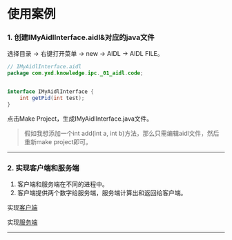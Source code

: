 # 使用案例

### 1. 创建IMyAidlInterface.aidl&对应的java文件

选择目录 -> 右键打开菜单 -> new -> AIDL -> AIDL FILE。

``` java
// IMyAidlInterface.aidl
package com.yxd.knowledge.ipc._01_aidl.code;


interface IMyAidlInterface {
    int getPid(int test);
}
```

点击Make Project，生成IMyAidlInterface.java文件。

> 假如我想添加一个int add(int a, int b)方法，那么只需编辑aidl文件，然后重新make project即可。

***

### 2. 实现客户端和服务端

1. 客户端和服务端在不同的进程中。
2. 客户端提供两个数字给服务端，服务端计算出和返回给客户端。

实现[客户端](code/AidlClient.kt)

实现[服务端](code/AppService.java)

***


